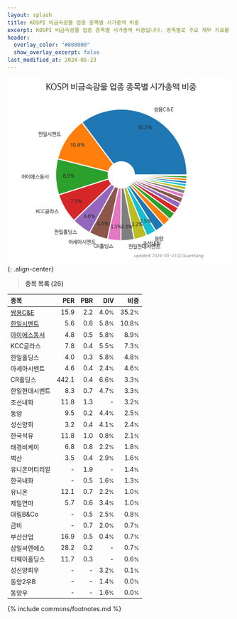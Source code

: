 ```yaml
---
layout: splash
title: KOSPI 비금속광물 업종 종목별 시가총액 비중
excerpt: KOSPI 비금속광물 업종 종목별 시가총액 비중입니다. 종목별로 주요 재무 지표를 함께 표시합니다.
header:
  overlay_color: "#800000"
  show_overlay_excerpt: false
last_modified_at: 2024-05-23
---
```



![KOSPI 비금속광물 업종 종목별 시가총액 비중](/stats/sector/images/kospi_업종_비금속광물_종목.png){: .align-center}


> **종목 목록 (26)**<a id="list"></a>

| **종목** | **PER** | **PBR** | **DIV** | **비중** |
| :------- | ------: | ------: | ------: | -------: |
| [쌍용C&E](/003410/) | 15.9 | 2.2 | 4.0<small>%</small> | 35.2<small>%</small> |
| [한일시멘트](/300720/) | 5.6 | 0.6 | 5.8<small>%</small> | 10.8<small>%</small> |
| [아이에스동서](/010780/) | 4.8 | 0.5 | 5.8<small>%</small> | 8.9<small>%</small> |
| KCC글라스 | 7.8 | 0.4 | 5.5<small>%</small> | 7.3<small>%</small> |
| 한일홀딩스 | 4.0 | 0.3 | 5.8<small>%</small> | 4.8<small>%</small> |
| 아세아시멘트 | 4.6 | 0.4 | 2.4<small>%</small> | 4.6<small>%</small> |
| CR홀딩스 | 442.1 | 0.4 | 6.6<small>%</small> | 3.3<small>%</small> |
| 한일현대시멘트 | 8.3 | 0.7 | 4.7<small>%</small> | 3.3<small>%</small> |
| 조선내화 | 11.8 | 1.3 | - | 3.2<small>%</small> |
| 동양 | 9.5 | 0.2 | 4.4<small>%</small> | 2.5<small>%</small> |
| 성신양회 | 3.2 | 0.4 | 4.1<small>%</small> | 2.4<small>%</small> |
| 한국석유 | 11.8 | 1.0 | 0.8<small>%</small> | 2.1<small>%</small> |
| 태경비케이 | 6.8 | 0.8 | 2.2<small>%</small> | 1.8<small>%</small> |
| 벽산 | 3.5 | 0.4 | 2.9<small>%</small> | 1.6<small>%</small> |
| 유니온머티리얼 | - | 1.9 | - | 1.4<small>%</small> |
| 한국내화 | - | 0.5 | 1.6<small>%</small> | 1.3<small>%</small> |
| 유니온 | 12.1 | 0.7 | 2.2<small>%</small> | 1.0<small>%</small> |
| 제일연마 | 5.7 | 0.6 | 3.4<small>%</small> | 1.0<small>%</small> |
| 대림B&Co | - | 0.5 | 2.5<small>%</small> | 0.8<small>%</small> |
| 금비 | - | 0.7 | 2.0<small>%</small> | 0.7<small>%</small> |
| 부산산업 | 16.9 | 0.5 | 0.4<small>%</small> | 0.7<small>%</small> |
| 삼일씨엔에스 | 28.2 | 0.2 | - | 0.7<small>%</small> |
| 티웨이홀딩스 | 11.7 | 0.3 | - | 0.6<small>%</small> |
| 성신양회우 | - | - | 3.2<small>%</small> | 0.1<small>%</small> |
| 동양2우B | - | - | 1.4<small>%</small> | 0.0<small>%</small> |
| 동양우 | - | - | 1.6<small>%</small> | 0.0<small>%</small> |

{% include commons/footnotes.md %}